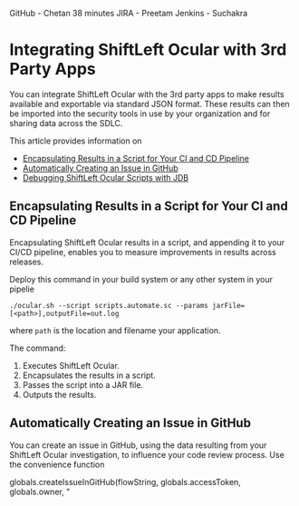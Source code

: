 
GitHub - Chetan 38 minutes
JIRA - Preetam
Jenkins - Suchakra

# Integrating ShiftLeft Ocular with 3rd Party Apps

You can integrate ShiftLeft Ocular with the 3rd party apps to make results available and exportable via standard JSON format. These results can then be imported into the security tools in use by your organization and for sharing data across the SDLC.

This article provides information on

* [Encapsulating Results in a Script for Your CI and CD Pipeline](#encapsulating-results-in-a-script-for-your-ci-and-cd--pipeline)
* [Automatically Creating an Issue in GitHub](#automatically-creating-an-issue-in-github)
* [Debugging ShiftLeft Ocular Scripts with JDB](#debugging-shiftleft-ocular-scripts-with-jdb)

## Encapsulating Results in a Script for Your CI and CD Pipeline

Encapsulating ShiftLeft Ocular results in a script, and appending it to your CI/CD pipeline, enables you to measure improvements in results across releases.

Deploy this command in your build system or any other system in your pipelie

```
./ocular.sh --script scripts.automate.sc --params jarFile=[<path>],outputFile=out.log
```

where `path` is the location and filename your application.

The command:

1. Executes ShiftLeft Ocular.
2. Encapsulates the results in a script.
3. Passes the script into a JAR file.
4. Outputs the results.

## Automatically Creating an Issue in GitHub

You can create an issue in GitHub, using the data resulting from your ShiftLeft Ocular investigation, to influence your code review process. Use the convenience function

globals.createIssueInGitHub(flowString, globals.accessToken, globals.owner, "<title text>, "<summary text>")
  
where `text` is the title and summary of the GitHub issue.

For example,

globals.createIssueInGitHub(flowString, globals.accessToken, globals.owner, "tarpit", "Time/Logic bomb detected. Fix before it detonates")

## Debugging ShiftLeft Ocular Scripts with JDB

```bash
export JAVA_OPTS='-Xdebug -Xrunjdwp:transport=dt_socket,address=8002,server=y,suspend=n'
./ocular.sh
```
The first line of output is `Listening for transport dt_socket at address: 8002`. You can now connect to remote debug with your favorite debugger, e.g. Intellij or jdb command line.
